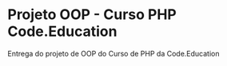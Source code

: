 # Projeto OOP - Curso PHP Code.Education
Entrega do projeto de OOP do Curso de PHP da Code.Education
